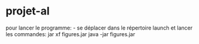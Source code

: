 # projet-al

pour lancer le programme:
     - se déplacer dans le répertoire launch et lancer les commandes:
       jar xf figures.jar
       java -jar figures.jar